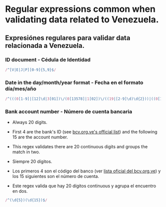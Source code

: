 # Regular expressions common when validating data related to Venezuela.
## Expresiónes regulares para validar data relacionada a Venezuela.

### ID document - Cédula de Identidad
```javascript
/^[V|E|J|P][0-9]{5,9}$/
```

### Date in the day/month/year format - Fecha en el formato día/mes/año
```javascript
/^(((0[1-9]|[12]\d|3[01])\/(0[13578]|1[02])\/((19|[2-9]\d)\d{2}))|((0[1-9]|[12]\d|30)\/(0[13456789]|1[012])\/((19|[2-9]\d)\d{2}))|((0[1-9]|1\d|2[0-8])\/02\/((19|[2-9]\d)\d{2}))|(29\/02\/((1[6-9]|[2-9]\d)(0[48]|[2468][048]|[13579][26])|((16|[2468][048]|[3579][26])00))))$/
```

### Bank account number - Número de cuenta bancaria
* Always 20 digits.
* First 4 are the bank's ID (see [bcv.org.ve's official list](http://www.bcv.org.ve/snp/instcce.pdf))
and the following 15 are the account number.
* This regex validates there are 20 continuous digits and groups the match in two.


* Siempre 20 dígitos.
* Los primeros 4 son el código del banco (ver [lista oficial del bcv.org.ve](http://www.bcv.org.ve/snp/instcce.pdf))
y los 15 siguientes son el número de cuenta.
* Este regex valida que hay 20 dígitos continuous y agrupa el encuentro en dos.

```javascript
/^(\d{5})(\d{15})$/
```
